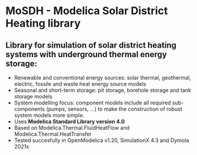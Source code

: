 # MoSDH - Modelica Solar District Heating library

## Library for simulation of solar district heating systems with underground thermal energy storage:
- Renewable and conventional energy sources: solar thermal, geothermal, electric, fossile and waste heat energy source models
- Seasonal and short-term storage: pit storage, borehole storage and tank storage models
- System modelling focus: component models include all required sub-components (pumps, sensors, ...) to make the construction of robust system models more simple.
- Uses **Modelica Standard Library version 4.0**
- Based on Modelica.Thermal.FluidHeatFlow and Modelica.Thermal.HeatTransfer
- Tested succesfully in OpenModelica v1.20, SimulationX 4.3 and Dymola 2021x



